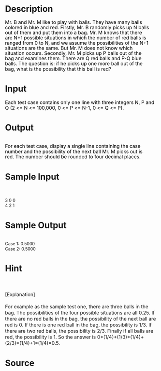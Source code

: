
# Description

<div class="content"><div style="margin: 10.5pt 19.8pt 0pt 0cm; line-height: 12.8pt"><span style="font-size: medium"><span style="color: black">Mr. B and Mr. M like to play with balls. They have many balls colored in blue and red. Firstly, Mr. B randomly picks up N balls out of them and put them into a bag. Mr. M knows that there are N+1 possible situations in which the number of red balls is ranged from 0 to N, and we assume the possibilities of the N+1 situations are the same. But Mr. M does not know which situation occurs. Secondly, Mr. M picks up P balls out of the bag and examines them. There are Q red balls and P-Q blue balls. The question is: if he picks up one more ball out of the bag, what is the possibility that this ball is red? </span></span></div></div>

# Input

<div class="content"><div style="margin: 0cm -1.1pt 0pt 0cm; line-height: 13.5pt" align="left"><span style="font-size: medium"><span style="color: black">Each test case contains only one line with three integers N, P and Q (2 &lt;= N &lt;= 100,000, 0 &lt;= P &lt;= N-1, 0 &lt;= Q &lt;= P). </span></span></div></div>

# Output

<div class="content"><div style="margin: 9.5pt -1.1pt 0pt 0cm; line-height: 13.5pt" align="left"> </div>
<div style="margin: 0cm 20.35pt 0pt 0cm; line-height: 13pt"><span style="font-size: medium"><span style="color: black">For each test case, display a single line containing the case number and the possibility of the next ball Mr. M picks out is red. The number should be rounded to four decimal places. </span></span></div></div>

# Sample Input

<div class="content"><span class="sampledata"><br/>
 <br/>
3  0 0<br/>
4  2 1<br/>
</span></div>

# Sample Output

<div class="content"><span class="sampledata"> <br/>
Case 1: 0.5000 <br/>
Case 2: 0.5000 </span></div>

# Hint

<div class="content"><p></p><p><span style="font-size: medium"><br/><br/>
[Explanation] <br/><br/>
For example as the sample test one, there are three balls in the bag. The possibilities of the four possible situations are all 0.25. If there are no red balls in the bag, the possibility of the next ball are red is 0. If there is one red ball in the bag, the possibility is 1/3. If there are two red balls, the possibility is 2/3. Finally if all balls are red, the possibility is 1. So the answer is 0*(1/4)+(1/3)*(1/4)+(2/3)*(1/4)+1*(1/4)=0.5. </span></p><p></p></div>

# Source

<div class="content"><p><a href="problemset.php?search="></a></p></div>

